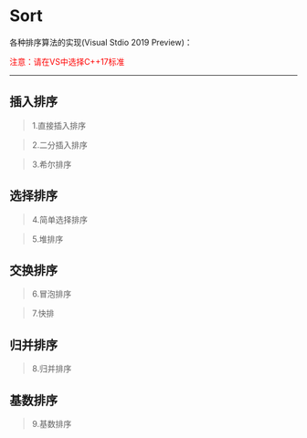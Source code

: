 # Sort

各种排序算法的实现(Visual Stdio 2019 Preview)：

<font color=red>注意：请在VS中选择C++17标准</font>

------

## 插入排序

> 1.直接插入排序

> 2.二分插入排序

> 3.希尔排序

## 选择排序

> 4.简单选择排序

> 5.堆排序

## 交换排序

> 6.冒泡排序

> 7.快排

## 归并排序

> 8.归并排序

## 基数排序

> 9.基数排序